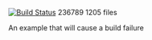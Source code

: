 [![Build Status](https://travis-ci.org/pchordia15/travis-broken-example.svg?branch=master)](https://travis-ci.org/pchordia15/travis-broken-example)
236789                   1205 files

An example that will cause a build failure
